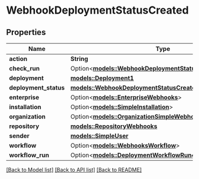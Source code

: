 # WebhookDeploymentStatusCreated

## Properties

Name | Type | Description | Notes
------------ | ------------- | ------------- | -------------
**action** | **String** |  | 
**check_run** | Option<[**models::WebhookDeploymentStatusCreatedCheckRun**](webhook_deployment_status_created_check_run.md)> |  | [optional]
**deployment** | [**models::Deployment1**](Deployment_1.md) |  | 
**deployment_status** | [**models::WebhookDeploymentStatusCreatedDeploymentStatus**](webhook_deployment_status_created_deployment_status.md) |  | 
**enterprise** | Option<[**models::EnterpriseWebhooks**](enterprise-webhooks.md)> |  | [optional]
**installation** | Option<[**models::SimpleInstallation**](simple-installation.md)> |  | [optional]
**organization** | Option<[**models::OrganizationSimpleWebhooks**](organization-simple-webhooks.md)> |  | [optional]
**repository** | [**models::RepositoryWebhooks**](repository-webhooks.md) |  | 
**sender** | [**models::SimpleUser**](simple-user.md) |  | 
**workflow** | Option<[**models::WebhooksWorkflow**](webhooks_workflow.md)> |  | [optional]
**workflow_run** | Option<[**models::DeploymentWorkflowRun4**](Deployment_Workflow_Run_4.md)> |  | [optional]

[[Back to Model list]](../README.md#documentation-for-models) [[Back to API list]](../README.md#documentation-for-api-endpoints) [[Back to README]](../README.md)


